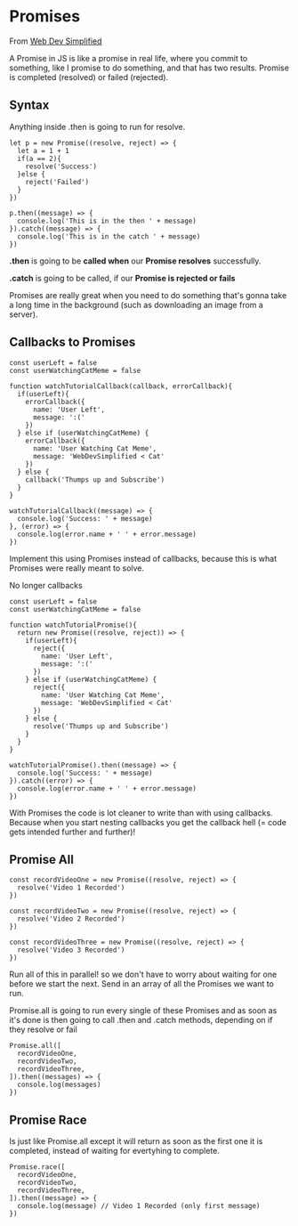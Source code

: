 # Promises

From [Web Dev Simplified](https://www.youtube.com/watch?v=DHvZLI7Db8E&list=PLZlA0Gpn_vH-0FlQnruw2rd1HuiYJHHkm&index=1)

A Promise in JS is like a promise in real life, where you commit to something, like I promise to do something, and that has two results. Promise is completed (resolved) or failed (rejected).

## Syntax

Anything inside .then is going to run for resolve.

```
let p = new Promise((resolve, reject) => {
  let a = 1 + 1
  if(a == 2){
    resolve('Success')
  }else {
    reject('Failed')
  }
})

p.then((message) => {
  console.log('This is in the then ' + message)
}).catch((message) => {
  console.log('This is in the catch ' + message)
})
```

**.then** is going to be **called when** our **Promise resolves** successfully.

**.catch** is going to be called, if our **Promise is rejected or fails**

Promises are really great when you need to do something that's gonna take a long time in the background (such as downloading an image from a server).

## Callbacks to Promises

```
const userLeft = false
const userWatchingCatMeme = false

function watchTutorialCallback(callback, errorCallback){
  if(userLeft){
    errorCallback({
      name: 'User Left',
      message: ':('
    })
  } else if (userWatchingCatMeme) {
    errorCallback({
      name: 'User Watching Cat Meme',
      message: 'WebDevSimplified < Cat'
    })
  } else {
    callback('Thumps up and Subscribe')
  }
} 

watchTutorialCallback((message) => {
  console.log('Success: ' + message)
}, (error) => {
  console.log(error.name + ' ' + error.message)
})
```

Implement this using Promises instead of callbacks, because this is what Promises were really meant to solve.

No longer callbacks

```
const userLeft = false
const userWatchingCatMeme = false

function watchTutorialPromise(){
  return new Promise((resolve, reject)) => {
    if(userLeft){
      reject({
        name: 'User Left',
        message: ':('
      })
    } else if (userWatchingCatMeme) {
      reject({
        name: 'User Watching Cat Meme',
        message: 'WebDevSimplified < Cat'
      })
    } else {
      resolve('Thumps up and Subscribe')
    }
  }
} 

watchTutorialPromise().then((message) => {
  console.log('Success: ' + message)
}).catch((error) => {
  console.log(error.name + ' ' + error.message)
})
```

With Promises the code is lot cleaner to write than with using callbacks. Because when you start nesting callbacks you get the callback hell (= code gets intended further and further)!


## Promise All

```
const recordVideoOne = new Promise((resolve, reject) => {
  resolve('Video 1 Recorded')
})

const recordVideoTwo = new Promise((resolve, reject) => {
  resolve('Video 2 Recorded')
})

const recordVideoThree = new Promise((resolve, reject) => {
  resolve('Video 3 Recorded')
})
```

Run all of this in parallel! so we don't have to worry about waiting for one before we start the next.
Send in an array of all the Promises we want to run.

Promise.all is going to run every single of these Promises and as soon as it's done is then going to call .then and .catch methods, depending on if they resolve or fail

```
Promise.all([
  recordVideoOne,
  recordVideoTwo,
  recordVideoThree,
]).then((messages) => {
  console.log(messages)
})
```

## Promise Race

Is just like Promise.all except it will return as soon as the first one it is completed, instead of waiting for evertyhing to complete.

```
Promise.race([
  recordVideoOne,
  recordVideoTwo,
  recordVideoThree,
]).then((message) => {
  console.log(message) // Video 1 Recorded (only first message)
})
```
